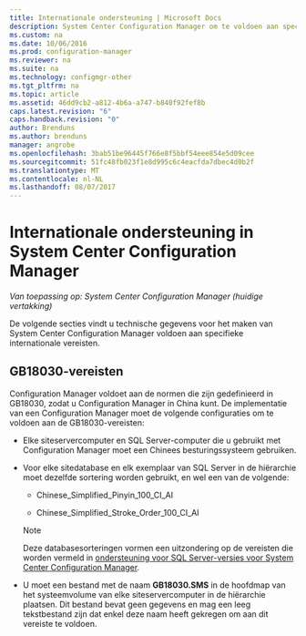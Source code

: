 ```yaml
---
title: Internationale ondersteuning | Microsoft Docs
description: System Center Configuration Manager om te voldoen aan specifieke internationale vereisten configureren.
ms.custom: na
ms.date: 10/06/2016
ms.prod: configuration-manager
ms.reviewer: na
ms.suite: na
ms.technology: configmgr-other
ms.tgt_pltfrm: na
ms.topic: article
ms.assetid: 46dd9cb2-a812-4b6a-a747-b840f92fef8b
caps.latest.revision: "6"
caps.handback.revision: "0"
author: Brenduns
ms.author: brenduns
manager: angrobe
ms.openlocfilehash: 3bab51be96445f766e8f5bbf54eee854e5d09cee
ms.sourcegitcommit: 51fc48fb023f1e8d995c6c4eacfda7dbec4d0b2f
ms.translationtype: MT
ms.contentlocale: nl-NL
ms.lasthandoff: 08/07/2017
---
```

# <a name="international-support-in-system-center-configuration-manager"></a>Internationale ondersteuning in System Center Configuration Manager

*Van toepassing op: System Center Configuration Manager (huidige vertakking)*

De volgende secties vindt u technische gegevens voor het maken van System Center Configuration Manager voldoen aan specifieke internationale vereisten.  

## <a name="gb18030-requirements"></a>GB18030-vereisten  
 Configuration Manager voldoet aan de normen die zijn gedefinieerd in GB18030, zodat u Configuration Manager in China kunt. De implementatie van een Configuration Manager moet de volgende configuraties om te voldoen aan de GB18030-vereisten:  

-   Elke siteservercomputer en SQL Server-computer die u gebruikt met Configuration Manager moet een Chinees besturingssysteem gebruiken.  

-   Voor elke sitedatabase en elk exemplaar van SQL Server in de hiërarchie moet dezelfde sortering worden gebruikt, en wel een van de volgende:  

    -   Chinese_Simplified_Pinyin_100_CI_AI  

    -   Chinese_Simplified_Stroke_Order_100_CI_AI  

    > [!NOTE]  
    >  Deze databasesorteringen vormen een uitzondering op de vereisten die worden vermeld in [ondersteuning voor SQL Server-versies voor System Center Configuration Manager](../../../core/plan-design/configs/support-for-sql-server-versions.md).  

-   U moet een bestand met de naam **GB18030.SMS** in de hoofdmap van het systeemvolume van elke siteservercomputer in de hiërarchie plaatsen. Dit bestand bevat geen gegevens en mag een leeg tekstbestand zijn dat enkel deze naam heeft gekregen om aan dit vereiste te voldoen.  
